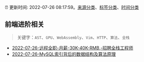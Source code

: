 :alarm_clock: 更新时间: 2022-07-26 08:17:59。[来源分类](../README.md)、[标签分类](../TAGS.md)、[时间分类](../TIMELINE.md)

## 前端进阶相关


> 关键字：`AST`、`GPU`、`WebAssembly`、`Vim`、`HTTP`、`算法`、`全栈`



- [2022-07-26-远程全职-月薪-30K-40K-RMB,-招聘全栈工程师](https://www.v2ex.com/t/868774) 
- [2022-07-26-MySQL索引背后的数据结构及算法原理](https://toutiao.io/k/5c8yrjk) 